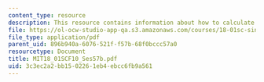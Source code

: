 ```yaml
---
content_type: resource
description: This resource contains information about how to calculate volumes.
file: https://ol-ocw-studio-app-qa.s3.amazonaws.com/courses/18-01sc-single-variable-calculus-fall-2010/3c3ec2a2bb1502261eb4ebcc6fb9a561_MIT18_01SCF10_Ses57b.pdf
file_type: application/pdf
parent_uid: 896b940a-6076-521f-f57b-68f0bccc57a0
resourcetype: Document
title: MIT18_01SCF10_Ses57b.pdf
uid: 3c3ec2a2-bb15-0226-1eb4-ebcc6fb9a561
---
```

